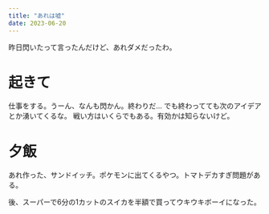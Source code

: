 ```yaml
---
title: "あれは嘘"
date: 2023-06-20
---
```


昨日閃いたって言ったんだけど、あれダメだったわ。

# 起きて
仕事をする。うーん、なんも閃かん。終わりだ... でも終わってても次のアイデアとか湧いてくるな。
戦い方はいくらでもある。有効かは知らないけど。

# 夕飯
あれ作った、サンドイッチ。ポケモンに出てくるやつ。トマトデカすぎ問題がある。

後、スーパーで6分の1カットのスイカを半額で買ってウキウキボーイになった。